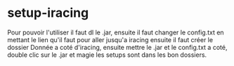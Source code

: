 # setup-iracing


Pour pouvoir l'utiliser il faut dl le .jar, ensuite il faut changer le config.txt en mettant le lien qu'il faut pour aller jusqu'a iracing
ensuite il faut créer le dossier Donnée a coté d'iracing, ensuite mettre le .jar et le config.txt a coté, double clic sur le .jar et magie les setups sont dans les bon dossiers.
